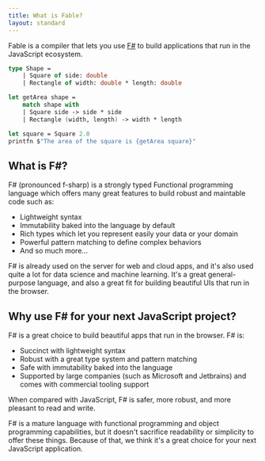```yaml
---
title: What is Fable?
layout: standard
---
```


Fable is a compiler that lets you use [F#](https://fsharp.org/) to build applications that run in the JavaScript ecosystem.

```fsharp
type Shape =
    | Square of side: double
    | Rectangle of width: double * length: double

let getArea shape =
    match shape with
    | Square side -> side * side
    | Rectangle (width, length) -> width * length

let square = Square 2.0
printfn $"The area of the square is {getArea square}"
```

## What is F#?

F# (pronounced f-sharp) is a strongly typed Functional programming language which offers many great features to build robust and maintable code such as:

- Lightweight syntax
- Immutability baked into the language by default
- Rich types which let you represent easily your data or your domain
- Powerful pattern matching to define complex behaviors
- And so much more...

F# is already used on the server for web and cloud apps, and it's also used quite a lot for data science and machine learning. It's a great general-purpose language, and also a great fit for building beautiful UIs that run in the browser.

## Why use F# for your next JavaScript project?

F# is a great choice to build beautiful apps that run in the browser. F# is:

* Succinct with lightweight syntax
* Robust with a great type system and pattern matching
* Safe with immutability baked into the language
* Supported by large companies (such as Microsoft and Jetbrains) and comes with commercial tooling support

When compared with JavaScript, F# is safer, more robust, and more pleasant to read and write.

F# is a mature language with functional programming and object programming capabilities, but it doesn't sacrifice readability or simplicity to offer these things. Because of that, we think it's a great choice for your next JavaScript application.
